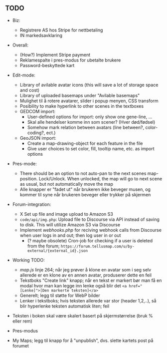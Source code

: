 ## TODO

- Biz:
	* Registrere AS hos Stripe for nettbetaling
	* IN markedsavklaring


- Overall:
	* (How?) Implement Stripe payment
	* Reklamespalte i pres-modus for ubetalte brukere
	* Password-beskyttede kart
- Edit-mode:
	* Library of avilable avatar icons (this will save a lot of storage space and cost)
	* Library of uploaded basemaps under "Avilable basemaps"
	* Mulighet til å rotere avatarer, slider i popup menyen, CSS transform
	* Posibility to make hyperlink to other scenes in the textboxes
	* GEDCOM import:
		- User-defined options for import: only show one gene-line, ...
		- Skal alle hendelser komme inn som scener? (Hver død/fødsel)
		- Somehow mark relation between avatars (line between?, color-coding?, ect.)
	* GeoJSON import:
		- Create a map-drawing-object for each feature in the file
		- Give user choices to set color, fill, tooltip name, etc. as import options
- Pres-mode:
	* There should be an option to not auto-pan to the next scenes map-position. Lock/Unlock. When unlocked, the map will go to next scene as usual, but not automatically move the map
	* Alle knapper er "fadet ut" når brukeren ikke beveger musen, og kommer til syne når brukeren beveger eller trykker på skjermen
- Forum-integration:
	* X Set up file and image upload to Amazon S3
	* `code/api/img.php`: Upload file to Discourse via API instead of saving to disk. This will utilize Amazon S3 via Discourse
	* Implement *webhooks.php* for reciving webhook calls from Discourse when user logs in and out; then log user in or out
		- (? maybe obsolete) Cron-job for checking if a user is deleted from the forum; `https://forum.tellusmap.com/u/by-external/{external_id}.json`


- Working TODO:
	* *map.js* linje 264; når jeg prøver å klone en avatar som i seg selv allerede er en klone av en annen avatar, produserer dette en feil
	* Tekstboks "Create link" knapp; når en tekst er markert bør man få en modal hvor man kan legge inn lenke også blir det `<a href="[Lenke]">[Den markerte teksten]</a>`
	* Generelt; legg til støtte for WebP bilder
	* Lenker i tekstboks; hvis teksten allerede var stor (header 1,2,..), så blir hyperlenke teksten automatisk liten; feil













- Teksten i boken skal være skalert basert på skjermstørrelse (bruk % eller rem)
- Pres-modus
- My Maps; legg til knapp for å "unpublish", dvs. slette kartets post på forumet
